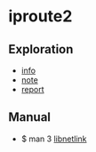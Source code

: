 # iproute2

## Exploration

* [info](info.html)
* [note](note.html)
* [report](report.html)

## Manual

* $ man 3 [libnetlink](http://manpages.ubuntu.com/manpages/trusty/man3/libnetlink.3.html)


